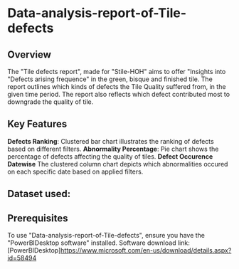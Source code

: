 # Data-analysis-report-of-Tile-defects

## Overview
The "Tile defects report", made for "Stile-HOH" aims to offer "Insights into "Defects arising frequence" in the green, bisque and finished tile. The report outlines which kinds of defects the Tile Quality suffered from, in the given time period. The report also reflects which defect contributed most to downgrade the quality of tile.

## Key Features
**Defects Ranking**: Clustered bar chart illustrates the ranking of defects based on different filters.
**Abnormality Percentage**: Pie chart shows the percentage of defects affecting the quality of tiles.
**Defect Occurence Datewise** The clustered column chart depicts which abnormalities occured on each specific date based on applied filters.

## Dataset used:



## Prerequisites
To use "Data-analysis-report-of-Tile-defects", ensure you have the "PowerBIDesktop software" installed.
Software download link: [PowerBIDesktop]https://www.microsoft.com/en-us/download/details.aspx?id=58494
